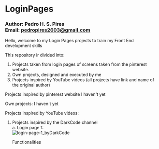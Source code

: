 # LoginPages
### Author: Pedro H. S. Pires <br/>Email: pedropires2603@gmail.com


Hello, welcome to my Login Pages projects to train my Front End development skills

This repository ir divided into:
  1. Projects taken from login pages of screens taken from the pinterest website.
  2. Own projects, designed and executed by me
  3. Projects inspired by YouTube videos (all projects have link and name of the original author)




Projects inspired by pinterest website
  I haven't yet
  
Own projects:
  I haven't yet

Projects inspired by YouTube videos:
  
  1. Projects inspired by the DarkCode channel <br/>
    a. Login page 1: <br/>
      ![login-page-1_byDarkCode](https://github.com/pedroh2603/LoginPages/blob/master/imgs/login-page-1_byDarkCode.PNG)  
        
        Functionalities
